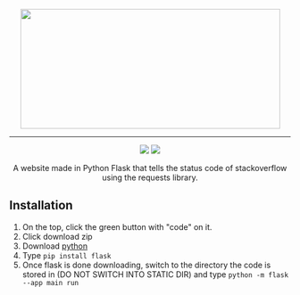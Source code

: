 <p align="center">
<img src="https://user-images.githubusercontent.com/96026994/199545833-639a6463-e8cb-41d5-ae70-ee06727395e6.png" width="465" height="215">

---
<p align="center">
<img src="https://img.shields.io/badge/python-3670A0?style=for-the-badge&logo=python&logoColor=ffdd54"> <img src="https://img.shields.io/badge/flask-%23000.svg?style=for-the-badge&logo=flask&logoColor=white">
</p>

<p align="center">
A website made in Python Flask that tells the status code of stackoverflow using the requests library.
</p>



## Installation
1. On the top, click the green button with "code" on it.
2. Click download zip
3. Download [python](https://python.org)
4. Type `pip install flask`
5. Once flask is done downloading, switch to the directory the code is stored in (DO NOT SWITCH INTO STATIC DIR) and type `python -m flask --app main run`
